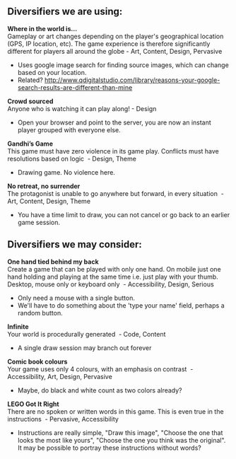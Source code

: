 Diversifiers we are using:
------------------------------------

**Where in the world is…**  
Gameplay or art changes depending on the player's geographical location (GPS, IP location, etc). The game experience is therefore significantly different for players all around the globe - Art, Content, Design, Pervasive
- Uses google image search for finding source images, which can change based on your location.
- Related? http://www.qdigitalstudio.com/library/reasons-your-google-search-results-are-different-than-mine

**Crowd sourced**  
Anyone who is watching it can play along! - Design
- Open your browser and point to the server, you are now an instant player grouped with everyone else.

**Gandhi’s Game**  
This game must have zero violence in its game play. Conflicts must have resolutions based on logic  - Design, Theme
- Drawing game. No violence here.

**No retreat, no surrender**  
The protagonist is unable to go anywhere but forward, in every situation  - Art, Content, Design, Theme
- You have a time limit to draw, you can not cancel or go back to an earlier game session.

Diversifiers we may consider:
------------------------------------

**One hand tied behind my back**  
Create a game that can be played with only one hand. On mobile just one hand holding and playing at the same time i.e. just play with your thumb. Desktop, mouse only or keyboard only  - Accessibility, Design, Serious
- Only need a mouse with a single button.
- We'll have to do something about the 'type your name' field, perhaps a random button.

**Infinite**  
Your world is procedurally generated  - Code, Content
- A single draw session may branch out forever

**Comic book colours**  
Your game uses only 4 colours, with an emphasis on contrast  - Accessibility, Art, Design, Pervasive
- Maybe, do black and white count as two colors already?

**LEGO Got It Right**  
There are no spoken or written words in this game. This is even true in the instructions  - Pervasive, Accessibility
- Instructions are really simple, "Draw this image", "Choose the one that looks the most like yours", "Choose the one you think was the original". It may be possible to portray these instructions without words?
